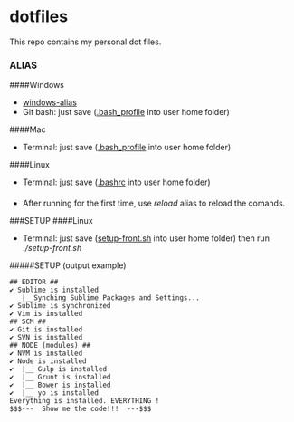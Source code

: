 # dotfiles
This repo contains my personal dot files.

### ALIAS
####Windows
* [windows-alias](windows.md)
* Git bash: just save ([.bash_profile](.bash_profile) into user home folder)

####Mac
* Terminal: just save ([.bash_profile](.bash_profile) into user home folder)

####Linux
* Terminal: just save ([.bashrc](.bashrc) into user home folder)

####
* After running for the first time, use _reload_ alias to reload the comands.

###SETUP
####Linux
* Terminal: just save ([setup-front.sh](setup-front.sh) into user home folder)
then run _./setup-front.sh_

#####SETUP (output example)
```shell
## EDITOR ##
✔ Sublime is installed
   |__Synching Sublime Packages and Settings...
✔ Sublime is synchronized
✔ Vim is installed
## SCM ##
✔ Git is installed
✔ SVN is installed
## NODE (modules) ##
✔ NVM is installed
✔ Node is installed
✔  |__ Gulp is installed
✔  |__ Grunt is installed
✔  |__ Bower is installed
✔  |__ yo is installed
Everything is installed. EVERYTHING !
$$$---  Show me the code!!!  ---$$$
```

